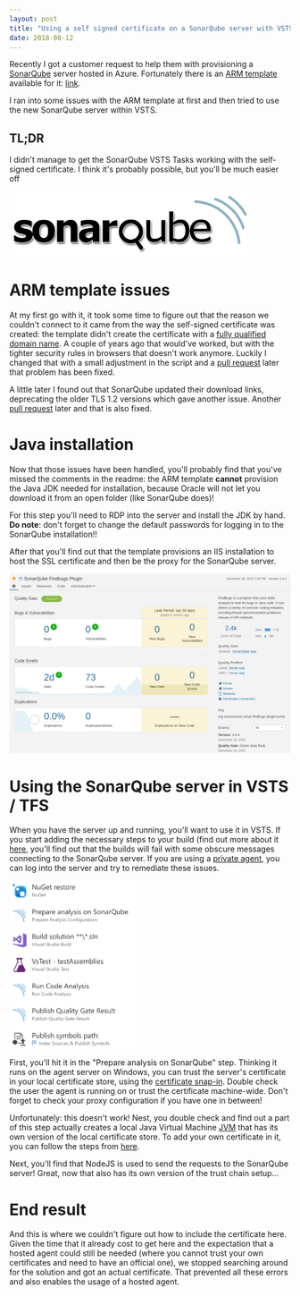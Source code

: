 ```yaml
---
layout: post
title: "Using a self signed certificate on a SonarQube server with VSTS/TFS"
date: 2018-08-12
---
```


Recently I got a customer request to help them with provisioning a [SonarQube](https://www.sonarqube.org/) server hosted in Azure. Fortunately there is an [ARM template](https://docs.microsoft.com/en-us/azure/azure-resource-manager/resource-group-authoring-templates?WT.mc_id=AZ-MVP-5003719) available for it: [link](https://github.com/Azure/azure-quickstart-templates/tree/master/sonarqube-azuresql). 

I ran into some issues with the ARM template at first and then tried to use the new SonarQube server within VSTS. 

## TL;DR
I didn't manage to get the SonarQube VSTS Tasks working with the self-signed certificate. I think it's probably possible, but you'll be much easier off 

![SonarQube logo](/images/2018/20180812/2018_08_12_SonarQube.png)

# ARM template issues
At my first go with it, it took some time to figure out that the reason we couldn't connect to it came from the way the self-signed certificate was created: the template didn't create the certificate with a [fully qualified domain name](https://en.wikipedia.org/wiki/Fully_qualified_domain_name). A couple of years ago that would've worked, but with the tighter security rules in browsers that doesn't work anymore. Luckily I changed that with a small adjustment in the script and a [pull request](https://github.com/Azure/azure-quickstart-templates/pull/4692) later that problem has been fixed.

A little later I found out that SonarQube updated their download links, deprecating the older TLS 1.2 versions which gave another issue. Another [pull request](https://github.com/Azure/azure-quickstart-templates/pull/4840) later and that is also fixed.

# Java installation
Now that those issues have been handled, you'll probably find that you've missed the comments in the readme: the ARM template **cannot** provision the Java JDK needed for installation, because Oracle will not let you download it from an open folder (like SonarQube does)!

For this step you'll need to RDP into the server and install the JDK by hand.   
**Do note**: don't forget to change the default passwords for logging in to the SonarQube installation!!

After that you'll find out that the template provisions an IIS installation to host the SSL certificate and then be the proxy for the SonarQube server. 

![SonarQube project page](/images/2018/20180812/2018_08_12_SonarQube_Project_page.png)

# Using the SonarQube server in VSTS / TFS
When you have the server up and running, you'll want to use it in VSTS. If you start adding the necessary steps to your build (find out more about it [here](https://docs.sonarqube.org/display/SCAN/Analyzing+with+SonarQube+Extension+for+VSTS-TFS), you'll find out that the builds will fail with some obscure messages connecting to the SonarQube server. If you are using a [private agent](https://docs.microsoft.com/en-us/vsts/pipelines/agents/agents?view=vsts#install?WT.mc_id=DOP-MVP-5003719), you can log into the server and try to remediate these issues.

![SonarQube Tasks](/images/2018/20180812/2018_08_12_SonarQube_VSTS.png)

First, you'll hit it in the "Prepare analysis on SonarQube" step. Thinking it runs on the agent server on Windows, you can trust the server's certificate in your local certificate store, using the [certificate snap-in](https://docs.microsoft.com/en-us/dotnet/framework/wcf/feature-details/how-to-view-certificates-with-the-mmc-snap-in?WT.mc_id=AZ-MVP-5003719). Double check the user the agent is running on or trust the certificate machine-wide.
Don't forget to check your proxy configuration if you have one in between!

Unfortunately: this doesn't work! Nest, you double check and find out a part of this step actually creates a local Java Virtual Machine [JVM](https://en.wikipedia.org/wiki/Java_virtual_machine) that has its own version of the local certificate store. To add your own certificate in it, you can follow the steps from [here](https://docs.microsoft.com/en-us/sql/connect/jdbc/configuring-the-client-for-ssl-encryption?view=sql-server-2017?WT.mc_id=DOP-MVP-5003719).

Next, you'll find that NodeJS is used to send the requests to the SonarQube server! Great, now that also has its own version of the trust chain setup...

# End result
And this is where we couldn't figure out how to include the certificate here. Given the time that it already cost to get here and the expectation that a hosted agent could still be needed (where you cannot trust your own certificates and need to have an official one), we stopped searching around for the solution and got an actual certificate. That prevented all these errors and also enables the usage of a hosted agent.